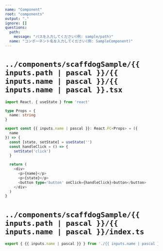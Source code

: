 ```yaml
---
name: "Component"
root: "components"
output: "."
ignore: []
questions:
  path:
    message: "パスを入力してください(例: sample/path)"
  name: "コンポーネント名を入力してください(例: SampleComponent)"
---
```


# `../components/scaffdogSample/{{ inputs.path | pascal }}/{{ inputs.name | pascal }}/{{ inputs.name | pascal }}.tsx`

```ts
import React, { useState } from 'react'

type Props = {
  name: string
}

export const {{ inputs.name | pascal }}: React.FC<Props> = ({
  name
}) => {
  const [state, setState] = useState('')
  const handleClick = () => {
    setState('click')
  }

  return (
    <div>
      <p>{name}</p>
      <p>{state}</p>
      <button type='button' onClick={handleClick}>button</button>
    </div>
  )
}
```

# `../components/scaffdogSample/{{ inputs.path | pascal }}/{{ inputs.name | pascal }}/index.ts`

```ts
export { {{ inputs.name | pascal }} } from './{{ inputs.name | pascal }}'
```
